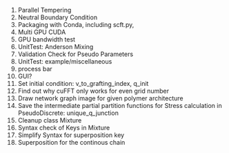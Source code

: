 1. Parallel Tempering
2. Neutral Boundary Condition
6. Packaging with Conda, including scft.py,
7. Multi GPU CUDA
8. GPU bandwidth test
9. UnitTest: Anderson Mixing
10. Validation Check for Pseudo Parameters
11. UnitTest: example/miscellaneous
16. process bar
20. GUI?
21. Set initial condition: v_to_grafting_index, q_init
22. Find out why cuFFT only works for even grid number
24. Draw network graph image for given polymer architecture
25. Save the intermediate partial partition functions for Stress calculation in PseudoDiscrete: unique_q_junction
26. Cleanup class Mixture
27. Syntax check of Keys in Mixture 
28. Simplify Syntax for superposition key
29. Superposition for the continous chain